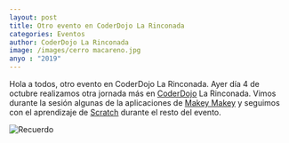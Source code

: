 ```yaml
---
layout: post
title: Otro evento en CoderDojo La Rinconada 
categories: Eventos
author: CoderDojo La Rinconada
image: /images/cerro macareno.jpg
anyo : "2019"
---
```




Hola a todos, otro evento en CoderDojo La Rinconada. Ayer día 4 de octubre realizamos otra jornada más en [CoderDojo](https://coderdojo.com/es-ES) La Rinconada. Vimos durante la sesión algunas de la aplicaciones de [Makey Makey](https://makeymakey.com) y seguimos con el aprendizaje de [Scratch](https://scratch.mit.edu) durante el resto del evento. 

![Recuerdo]({{site.baseurl}}/images/completo.png)
